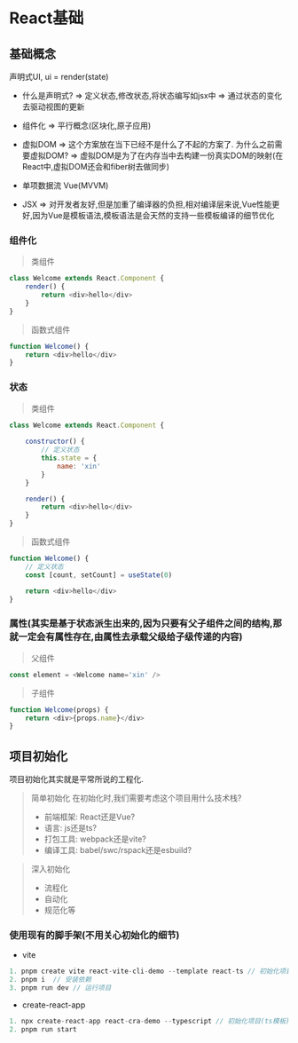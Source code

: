 # React基础

## 基础概念
声明式UI, ui = render(state)

- 什么是声明式? => 定义状态,修改状态,将状态编写如jsx中 => 通过状态的变化去驱动视图的更新

- 组件化 => 平行概念(区块化,原子应用)

- 虚拟DOM => 这个方案放在当下已经不是什么了不起的方案了.
	为什么之前需要虚拟DOM? => 虚拟DOM是为了在内存当中去构建一份真实DOM的映射(在React中,虚拟DOM还会和fiber树去做同步)

- 单项数据流
	Vue(MVVM)

- JSX => 对开发者友好,但是加重了编译器的负担,相对编译层来说,Vue性能更好,因为Vue是模板语法,模板语法是会天然的支持一些模板编译的细节优化

### 组件化
> 类组件
```js
class Welcome extends React.Component {
	render() {
		return <div>hello</div>
	}
}
```

> 函数式组件
```js
function Welcome() {
	return <div>hello</div>
}
```

### 状态
> 类组件
```js
class Welcome extends React.Component {
	
	constructor() {
		// 定义状态
		this.state = {
			name: 'xin'
		}
	}

	render() {
		return <div>hello</div>
	}
}
```
> 函数式组件
```js
function Welcome() {
	// 定义状态
	const [count, setCount] = useState(0)

	return <div>hello</div>
}
```

### 属性(其实是基于状态派生出来的,因为只要有父子组件之间的结构,那就一定会有属性存在,由属性去承载父级给子级传递的内容)
> 父组件
```js
const element = <Welcome name='xin' />
```
> 子组件
```js
function Welcome(props) {
	return <div>{props.name}</div>
}
```

## 项目初始化

项目初始化其实就是平常所说的工程化.
> 简单初始化
> 在初始化时,我们需要考虑这个项目用什么技术栈?
>
> - 前端框架: React还是Vue?
> - 语言: js还是ts?
> - 打包工具: webpack还是vite?
> - 编译工具: babel/swc/rspack还是esbuild?

> 深入初始化
>
> - 流程化
> - 自动化
> - 规范化等

### 使用现有的脚手架(不用关心初始化的细节)

- vite

```js
1. pnpm create vite react-vite-cli-demo --template react-ts // 初始化项目(ts模板)
2. pnpm i  // 安装依赖
3. pnpm run dev // 运行项目
```

- create-react-app

```js
1. npx create-react-app react-cra-demo --typescript // 初始化项目(ts模板)
2. pnpm run start
```

